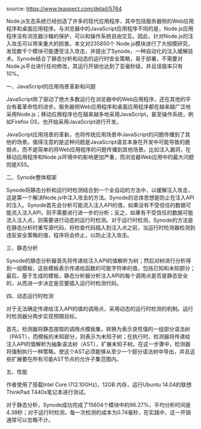 source: https://www.teaspect.com/detail/5764

Node.js生态系统已经创造了许多的现代应用程序，其中包括服务器侧的Web应用程序和桌面应用程序。与浏览器中的JavaScript应用程序不同的是，Node.js应用程序没有浏览器沙箱的保护，可以和操作系统自由交互。因此，针对Node.js的注入攻击可以带来重大的损害。本文对235850个 Node.js模块进行了大规模研究，发现数千个模块可能遭受注入攻击，并提出了Synode，一种自动化的注入缓解技术。Synode结合了静态分析和动态的运行时安全策略，易于部署，不需要对Node.js平台进行任何修改，其运行开销也达到了亚毫秒级，并且误报率只有10%。

一、JavaScript的应用场景革新和问题

JavaScript除了驱动了绝大多数运行在浏览器中的Web应用程序，还在其他的平台有着革命性的进步。服务器侧Web应用程序和桌面应用程序都在越来越广泛地采用Node.js；移动应用程序也在越来越多地采用JavaScript，甚至操作系统，例如Firefox OS，也开始采用JavaScript进行开发。

JavaScript应用场景的革新，也将传统应用场景中JavaScript的问题传播到了其他的场景。值得注意的是这种问题是JavaScript语言本身在开发中可能导致的脆弱点，而不是简单的将Web应用程序的问题传播到其他场景。比如注入漏洞，在移动应用程序和Node.js环境中的影响更加严重，而浏览器Web应用中的最大问题则是XSS。

二、Synode整体框架

Synode将静态分析和运行时检测结合到一个全自动的方法中，以缓解注入攻击，这是第一个解决Node.js中注入攻击的方法。Synode的总体思想是防止在注入API的注入。Synode首先会分析可能流入注入API的值，如果没有不受信任的数据可能流入注入API，则不需要进行进一步的分析；反之，如果有不受信任的数据可能流入注入点，则需要进行动态的运行时检测。对于运行时检测，Synode的方法是在静态分析时重写源代码，将检查代码插入到注入点之前，当运行时检测器检测到违反安全策略的值，程序将会终止，以防止注入攻击。


三、静态分析

Synode的静态分析器首先将传递给注入API的值解析为树；然后对树进行分析得到一组模板，这些模板表示传递给函数的可能字符串的值，包括已知和未知部分；最后，基于生成的模板，静态分析器分析注入API的每个调用点是否是静态安全的，从而进一步决定是否要插入运行时检测代码。


四、动态运行时检测

对于无法确定传递给注入API的值的调用点，采用动态的运行时检测的机制。运行时检测器分两步实现预期目标。

首先，检测器将静态提取的调用点模板集，转换为表示良性值的一组部分语法树（PAST），而模板的未知部分，则表示为未知子树；在执行时，检测器将传递给注入API的值解析为抽象语法树（AST），扩展未知子树。在这一步骤中，检测器将强制执行一种策略，使这个AST必须能够从至少一个部分语法树中导出，并且这些扩展要在所有可能AST节点的允许子集范围内。

五、性能

作者使用了搭载Intel Core I7(2.10GHz)，12GB 内存，运行Ubuntu 14.04的联想ThinkPad T440s笔记本进行测试。

对于静态分析，Synode成功完成了15604个模块中的96.27%，平均分析时间是4.38秒；对于运行时检测，每一次检测的成本为0.74毫秒，在实践中，这一开销通常可以忽略不计。
